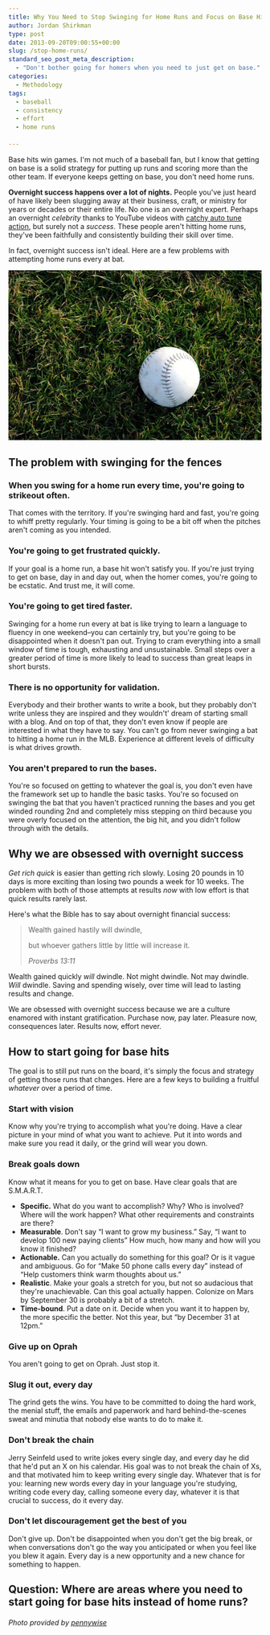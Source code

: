 ```yaml
---
title: Why You Need to Stop Swinging for Home Runs and Focus on Base Hits
author: Jordan Shirkman
type: post
date: 2013-09-20T09:00:55+00:00
slug: /stop-home-runs/
standard_seo_post_meta_description:
  - "Don't bother going for homers when you need to just get on base."
categories:
  - Methodology
tags:
  - baseball
  - consistency
  - effort
  - home runs

---
```

Base hits win games. I'm not much of a baseball fan, but I know that getting on base is a solid strategy for putting up runs and scoring more than the other team. If everyone keeps getting on base, you don't need home runs.

**Overnight success happens over a lot of nights.** People you've just heard of have likely been slugging away at their business, craft, or ministry for years or decades or their entire life. No one is an overnight expert. Perhaps an overnight _celebrity_ thanks to YouTube videos with [catchy auto tune action](http://www.youtube.com/watch?v=hMtZfW2z9dw), but surely not a _success_. These people aren't hitting home runs, they've been faithfully and consistently building their skill over time.

In fact, overnight success isn't ideal. Here are a few problems with attempting home runs every at bat.

![Image](/static/images/baseball.jpeg) 

## The problem with swinging for the fences

### When you swing for a home run every time, you're going to strikeout often.

That comes with the territory. If you're swinging hard and fast, you're going to whiff pretty regularly. Your timing is going to be a bit off when the pitches aren't coming as you intended.

### You're going to get frustrated quickly.

If your goal is a home run, a base hit won't satisfy you. If you're just trying to get on base, day in and day out, when the homer comes, you're going to be ecstatic. And trust me, it will come.<!--more-->

### You're going to get tired faster.

Swinging for a home run every at bat is like trying to learn a language to fluency in one weekend–you can certainly try, but you're going to be disappointed when it doesn't pan out. Trying to cram everything into a small window of time is tough, exhausting and unsustainable. Small steps over a greater period of time is more likely to lead to success than great leaps in short bursts.

### There is no opportunity for validation.

Everybody and their brother wants to write a book, but they probably don't write unless they are inspired and they wouldn't' dream of starting small with a blog. And on top of that, they don't even know if people are interested in what they have to say. You can't go from never swinging a bat to hitting a home run in the MLB. Experience at different levels of difficulty is what drives growth.

### You aren't prepared to run the bases.

You're so focused on getting to whatever the goal is, you don't even have the framework set up to handle the basic tasks. You're so focused on swinging the bat that you haven't practiced running the bases and you get winded rounding 2nd and completely miss stepping on third because you were overly focused on the attention, the big hit, and you didn't follow through with the details.

## Why we are obsessed with overnight success

_Get rich quick_ is easier than getting rich slowly. Losing 20 pounds in 10 days is more exciting than losing two pounds a week for 10 weeks. The problem with both of those attempts at results _now_ with low effort is that quick results rarely last.

Here's what the Bible has to say about overnight financial success:

> Wealth gained hastily will dwindle,
> 
> but whoever gathers little by little will increase it.
> 
> _Proverbs 13:11_

Wealth gained quickly _will_ dwindle. Not might dwindle. Not may dwindle. _Will_ dwindle. Saving and spending wisely, over time will lead to lasting results and change.

We are obsessed with overnight success because we are a culture enamored with instant gratification. Purchase now, pay later. Pleasure now, consequences later. Results now, effort never.

## How to start going for base hits

The goal is to still put runs on the board, it's simply the focus and strategy of getting those runs that changes. Here are a few keys to building a fruitful _whatever_ over a period of time.

### Start with vision

Know why you're trying to accomplish what you're doing. Have a clear picture in your mind of what you want to achieve. Put it into words and make sure you read it daily, or the grind will wear you down.

### Break goals down

Know what it means for you to get on base. Have clear goals that are S.M.A.R.T.

  * **Specific.** What do you want to accomplish? Why? Who is involved? Where will the work happen? What other requirements and constraints are there?
  * **Measurable**. Don't say &#8220;I want to grow my business.&#8221; Say, &#8220;I want to develop 100 new paying clients&#8221; How much, how many and how will you know it finished?
  * **Actionable.** Can you actually do something for this goal? Or is it vague and ambiguous. Go for &#8220;Make 50 phone calls every day&#8221; instead of &#8220;Help customers think warm thoughts about us.&#8221;
  * **Realistic**. Make your goals a stretch for you, but not so audacious that they're unachievable. Can this goal actually happen. Colonize on Mars by September 30 is probably a bit of a stretch.
  * **Time-bound**. Put a date on it. Decide when you want it to happen by, the more specific the better. Not this year, but &#8220;by December 31 at 12pm.&#8221;

### Give up on Oprah

You aren't going to get on Oprah. Just stop it.

### Slug it out, every day

The grind gets the wins. You have to be committed to doing the hard work, the menial stuff, the emails and paperwork and hard behind-the-scenes sweat and minutia that nobody else wants to do to make it.

### Don't break the chain

Jerry Seinfeld used to write jokes every single day, and every day he did that he'd put an X on his calendar. His goal was to not break the chain of Xs, and that motivated him to keep writing every single day. Whatever that is for you: learning new words every day in your language you're studying, writing code every day, calling someone every day, whatever it is that crucial to success, do it every day.

### Don't let discouragement get the best of you

Don't give up. Don't be disappointed when you don't get the big break, or when conversations don't go the way you anticipated or when you feel like you blew it again. Every day is a new opportunity and a new chance for something to happen.

## Question: Where are areas where you need to start going for base hits instead of home runs?

###### Photo provided by [pennywise](http://www.sxc.hu/profile/penywise)
